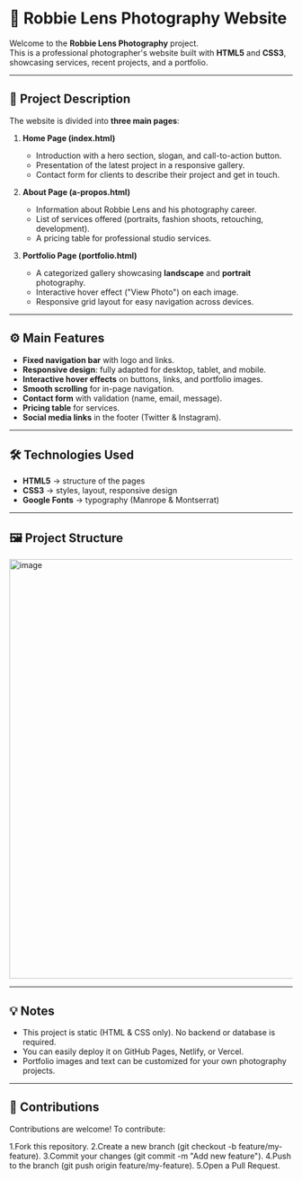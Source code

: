 # 📸 Robbie Lens Photography Website

Welcome to the **Robbie Lens Photography** project.  
This is a professional photographer's website built with **HTML5** and **CSS3**, showcasing services, recent projects, and a portfolio.  

---

## 📄 Project Description

The website is divided into **three main pages**:

1. **Home Page (index.html)**  
   - Introduction with a hero section, slogan, and call-to-action button.  
   - Presentation of the latest project in a responsive gallery.  
   - Contact form for clients to describe their project and get in touch.  

2. **About Page (a-propos.html)**  
   - Information about Robbie Lens and his photography career.  
   - List of services offered (portraits, fashion shoots, retouching, development).  
   - A pricing table for professional studio services.  

3. **Portfolio Page (portfolio.html)**  
   - A categorized gallery showcasing **landscape** and **portrait** photography.  
   - Interactive hover effect ("View Photo") on each image.  
   - Responsive grid layout for easy navigation across devices.  

---

## ⚙️ Main Features

- **Fixed navigation bar** with logo and links.  
- **Responsive design**: fully adapted for desktop, tablet, and mobile.  
- **Interactive hover effects** on buttons, links, and portfolio images.  
- **Smooth scrolling** for in-page navigation.  
- **Contact form** with validation (name, email, message).  
- **Pricing table** for services.  
- **Social media links** in the footer (Twitter & Instagram).  

---

## 🛠 Technologies Used

- **HTML5** → structure of the pages  
- **CSS3** → styles, layout, responsive design  
- **Google Fonts** → typography (Manrope & Montserrat)  

---

## 🖼 Project Structure
<img width="582" height="747" alt="image" src="https://github.com/user-attachments/assets/70afe268-cd7a-4768-a220-32dd252c0e24" />

---

## 💡 Notes

 - This project is static (HTML & CSS only). No backend or database is required.
 - You can easily deploy it on GitHub Pages, Netlify, or Vercel.
 - Portfolio images and text can be customized for your own photography projects.
   
---

## 🤝 Contributions
Contributions are welcome!
To contribute:

1.Fork this repository.
2.Create a new branch (git checkout -b feature/my-feature).
3.Commit your changes (git commit -m "Add new feature").
4.Push to the branch (git push origin feature/my-feature).
5.Open a Pull Request.



